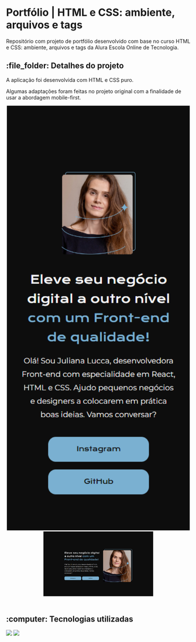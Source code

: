 <h1>Portfólio | HTML e CSS: ambiente, arquivos e tags</h1>

<p>Repositório com projeto de portfólio desenvolvido com base no curso HTML e CSS: ambiente, arquivos e tags da Alura Escola Online de Tecnologia.</p>

<h2>:file_folder: Detalhes do projeto</h2> 

<p>A aplicação foi desenvolvida com HTML e CSS puro.</p>

<p>Algumas adaptações foram feitas no projeto original com a finalidade de usar a abordagem mobile-first.</p>

<div align="center">
	<img width=500px src="./assets/images/git-portfolio.png">
    <img width=300px src="./assets/images/git-portfolio-desktop.png">
</div><br>

<h2>:computer: Tecnologias utilizadas</h2>

<div>
	<img src="https://img.shields.io/badge/CSS3-1572B6?style=for-the-badge&logo=css3&logoColor=white">
	<img src="https://img.shields.io/badge/HTML5-E34F26?style=for-the-badge&logo=html5&logoColor=white">
</div>